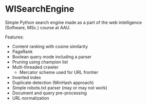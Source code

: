# WISearchEngine
Simple Python search engine made as a part of the web intelligence (Software, MSc.) course at AAU.

Features:
- Content ranking with cosine similarity
- PageRank
- Boolean query mode including a parser
- Pruning using champion list
- Multi-threaded crawler
  - Mercator scheme used for URL frontier
- Inverted index
- Duplicate detection (MinHash approach)
- Simple robots.txt parser (may or may not work)
- Document and query pre-processing
- URL normalization
